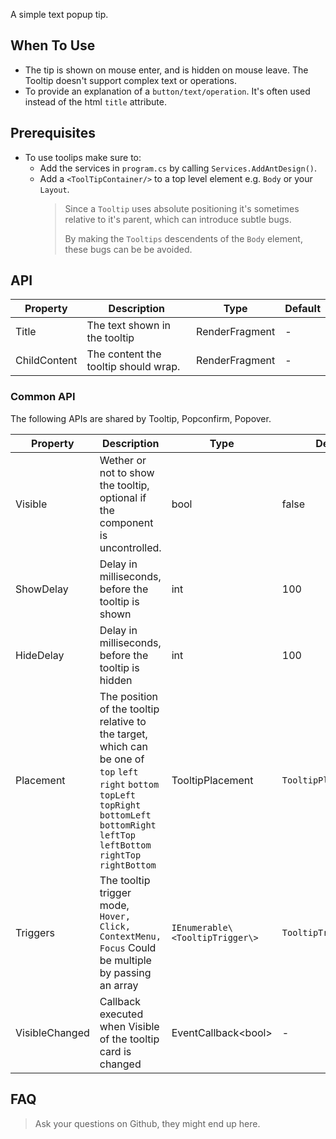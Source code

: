 ﻿A simple text popup tip.

## When To Use
- The tip is shown on mouse enter, and is hidden on mouse leave. The Tooltip doesn't support complex text or operations.
- To provide an explanation of a `button/text/operation`. It's often used instead of the html `title` attribute.

## Prerequisites
- To use toolips make sure to:
	- Add the services in `program.cs` by calling `Services.AddAntDesign()`.
	- Add a `<ToolTipContainer/>` to a top level element e.g. `Body` or your `Layout`.
		> Since a `Tooltip` uses absolute positioning it's sometimes relative to it's parent, which can introduce subtle bugs.
		> 
		> By making the `Tooltips` descendents of the `Body` element, these bugs can be be avoided.

## API

| Property | Description                   | Type                               | Default |
| -------- | ----------------------------- | ---------------------------------- | ------- |
| Title    | The text shown in the tooltip | RenderFragment                     | -       |
| ChildContent | The content the tooltip should wrap.  | RenderFragment         | -       |

### Common API

The following APIs are shared by Tooltip, Popconfirm, Popover.

| Property | Description | Type | Default |
| --- | --- | --- | --- |
| Visible | Wether or not to show the tooltip, optional if the component is uncontrolled. | bool | false |
| ShowDelay | Delay in milliseconds, before the tooltip is shown | int | 100 |
| HideDelay | Delay in milliseconds, before the tooltip is hidden | int | 100 |
| Placement | The position of the tooltip relative to the target, which can be one of `top` `left` `right` `bottom` `topLeft` `topRight` `bottomLeft` `bottomRight` `leftTop` `leftBottom` `rightTop` `rightBottom` | TooltipPlacement | `TooltipPlacement.Top` |
| Triggers  | The tooltip trigger mode, `Hover, Click, ContextMenu, Focus` Could be multiple by passing an array | `IEnumerable\<TooltipTrigger\>` | `TooltipTrigger.Hover` |
| VisibleChanged | Callback executed when Visible of the tooltip card is changed | EventCallback\<bool\> | - |

## FAQ
> Ask your questions on Github, they might end up here.
